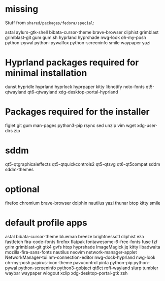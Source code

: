 
# missing

Stuff from `shared/packages/fedora/special`:

astal
aylurs-gtk-shell
bibata-cursor-theme
brave-browser
cliphist
grimblast
grimblast-git
gum
gum.sh
hyprland
hyprshade
nwg-look
oh-my-posh
python-pywal
python-pywalfox
python-screeninfo
smile
waypaper
yazi

# Hyprland packages required for minimal installation

dunst
hypridle
hyprland
hyprlock
hyprpaper
kitty
libnotify
noto-fonts
qt5-qtwayland
qt6-qtwayland
xdg-desktop-portal-hyprland

# Packages required for the installer

figlet
git
gum
man-pages
python3-pip
rsync
sed
unzip
vim
wget
xdg-user-dirs
zip

# sddm

qt5-qtgraphicaleffects
qt5-qtquickcontrols2
qt5-qtsvg
qt6-qt5compat
sddm
sddm-themes

# optional

firefox
chromium
brave-browser
dolphin
nautilus
yazi
thunar
btop
kitty
smile

# default profile apps

astal
bibata-cursor-theme
blueman
breeze
brightnessctl
cliphist
eza
fastfetch
fira-code-fonts
firefox
flatpak
fontawesome-6-free-fonts
fuse
fzf
grim
grimblast-git
gtk4
gvfs
htop
hyprshade
ImageMagick
jq
kitty
libadwaita
mozilla-fira-sans-fonts
nautilus
neovim
network-manager-applet
NetworkManager-tui
nm-connection-editor
nwg-dock-hyprland
nwg-look
oh-my-posh
papirus-icon-theme
pavucontrol
pinta
python-pip
python-pywal
python-screeninfo
python3-gobject
qt6ct
rofi-wayland
slurp
tumbler
waybar
waypaper
wlogout
xclip
xdg-desktop-portal-gtk
zsh
